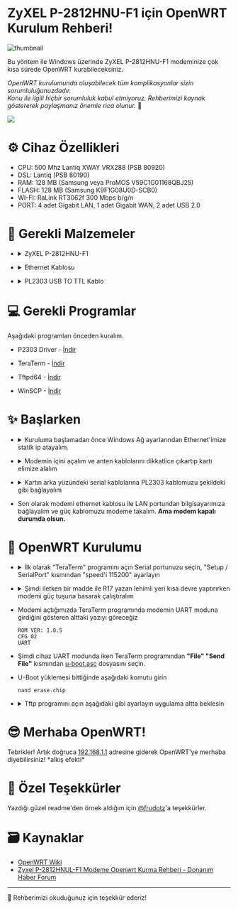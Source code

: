 # ZyXEL P-2812HNU-F1 için OpenWRT Kurulum Rehberi!

![thumbnail](https://github.com/yucellmustafa/openwrt-zyxel-p2812hnu-f1/assets/49123562/e9e57423-b580-4933-87d5-ae3af7da1861)

Bu yöntem ile Windows üzerinde ZyXEL P-2812HNU-F1 modeminize çok kısa sürede OpenWRT kurabileceksiniz.  

*OpenWRT kurulumunda oluşabilecek tüm komplikasyonlar sizin sorumluluğunuzdadır.*  
*Konu ile ilgili hiçbir sorumluluk kabul etmiyoruz. Rehberimizi kaynak göstererek paylaşmanız önemle rica olunur.* 🙏

<p align="left">
  <a href=""><img src="https://img.shields.io/badge/Youtube-Kurulum Video Rehberi-blue?logo=youtube&logoColor=white"/></a>
</p>
  

# ⚙️ Cihaz Özellikleri

- CPU: 500 Mhz Lantiq XWAY VRX288 (PSB 80920)
- DSL: Lantiq (PSB 80190)
- RAM: 128 MB (Samsung veya ProMOS V59C1G01168QBJ25)
- FLASH: 128 MB (Samsung K9F1G08U0D-SCB0)
- WI-FI: RaLink RT3062f 300 Mbps b/g/n
- PORT: 4 adet Gigabit LAN, 1 adet Gigabit WAN, 2 adet USB 2.0

# 🧰 Gerekli Malzemeler
- <details>
  <summary>ZyXEL P-2812HNU-F1</summary>

  ![p2812](https://github.com/yucellmustafa/openwrt-zyxel-p2812hnu-f1/assets/49123562/0931a4ed-dd4c-4f5b-9109-5bc66cb36a4e)

</details>

- <details>
  <summary>Ethernet Kablosu</summary>

  ![ethernet-kablosu](https://github.com/yucellmustafa/openwrt-zyxel-p2812hnu-f1/assets/49123562/460a8350-1cfc-4860-9db7-bfbdddb72b97)

</details>

- <details>
  <summary>PL2303 USB TO TTL Kablo</summary>

  ![PL2303](https://github.com/yucellmustafa/openwrt-zyxel-p2812hnu-f1/assets/49123562/0bdf35a7-1b48-43cd-be08-568e10f4cb1b)

</details>

# 💻 Gerekli Programlar
Aşağıdaki programları önceden kuralım.

- P2303 Driver - [İndir](https://github.com/yucellmustafa/openwrt-zyxel-p2812hnu-f1/releases/download/1.0/1-PL2303_Driver.exe)

- TeraTerm - [İndir](https://github.com/yucellmustafa/openwrt-zyxel-p2812hnu-f1/releases/download/1.0/2-teraterm-4.106.exe)

- Tftpd64 - [İndir](https://github.com/yucellmustafa/openwrt-zyxel-p2812hnu-f1/releases/download/1.0/3-Tftpd64-4.64.exe)

- WinSCP - [İndir](https://github.com/yucellmustafa/openwrt-zyxel-p2812hnu-f1/releases/download/1.0/4-WinSCP-5.21.7.exe)

# ✨ Başlarken

- <details>
  <summary>Kuruluma başlamadan önce Windows Ağ ayarlarından Ethernet'imize statik ip atayalım.</summary>

  > Denetim Masası\Ağ ve Internet\Ağ Bağlantıları

  ![ethernet-settings](https://github.com/yucellmustafa/openwrt-zyxel-p2812hnu-f1/assets/49123562/e97236c7-922c-4dc0-847c-ebe92348f898)

</details>

- <details>
  <summary>Modemin içini açalım ve anten kablolarını dikkatlice çıkartıp kartı elimize alalım</summary>

  ![p-2812hnu-f1_board_bottom](https://github.com/yucellmustafa/openwrt-zyxel-p2812hnu-f1/assets/49123562/ad81e23f-3d04-4412-ae5d-7bf7ceeac850)

</details>

- <details>
  <summary>Kartın arka yüzündeki serial kablolarına PL2303 kablomuzu şekildeki gibi bağlayalım</summary>

  ![p-2812hnu-f1_board_top](https://github.com/yucellmustafa/openwrt-zyxel-p2812hnu-f1/assets/49123562/5e012f3a-6c66-44a0-a943-01b989452f08)
  
  (Tekli : Siyah) - Yeşil - Beyaz - (Kırmızıyı bağlama)

  ![p-2812hnu-f1_serial](https://github.com/yucellmustafa/openwrt-zyxel-p2812hnu-f1/assets/49123562/02581033-f8a0-4444-9ee8-7b15371abe32)
</details>

- Son olarak modemi ethernet kablosu ile LAN portundan bilgisayarımıza bağlayalım ve güç kablomuzu modeme takalım. **Ama modem kapalı durumda olsun.**

# 🚀 OpenWRT Kurulumu

- <details>
  <summary>İlk olarak "TeraTerm" programını açın Serial portunuzu seçin, "Setup / SerialPort" kısmından "speed'i 115200" ayarlayın</summary>

  ![teratermport](https://github.com/yucellmustafa/openwrt-zyxel-p2812hnu-f1/assets/49123562/a5978332-4d17-43b5-b641-641278d9c186)

  ![teratermspeed](https://github.com/yucellmustafa/openwrt-zyxel-p2812hnu-f1/assets/49123562/71125a0f-27d5-462e-83ac-8464cbf2668b)

</details>

- <details>
  <summary>Şimdi iletken bir madde ile R17 yazan lehimli yeri kısa devre yaptırırken modemi güç tuşuna basarak çalıştıralım</summary>

  ![p-2812hnu-f1_nand](https://github.com/yucellmustafa/openwrt-zyxel-p2812hnu-f1/assets/49123562/239edf62-3143-4c76-a8a5-b4d8817619f8)

</details>

- Modemi açtığımızda TeraTerm programında modemin UART moduna girdiğini gösteren alttaki yazıyı göreceğiz

  ```
  ROM VER: 1.0.5
  CFG 02
  UART
  ```
- Şimdi cihaz UART modunda iken TeraTerm programından **"File" "Send File"** kısmından [u-boot.asc](https://github.com/yucellmustafa/openwrt-zyxel-p2812hnu-f1/releases/download/1.0/u-boot.asc) dosyasını seçin.

- U-Boot yüklemesi bittiğinde aşağıdaki komutu girin

  ```
  nand erase.chip
  ```

- <details>
  <summary>Tftp programını açın aşağıdaki gibi ayarlayın uygulama altta beklesin</summary>

  ![tftpd64](https://github.com/yucellmustafa/openwrt-zyxel-p2812hnu-f1/assets/49123562/8175e7b2-9fd0-48ae-9770-8917cadd3a97)

</details>


# 😎 Merhaba OpenWRT!
Tebrikler! Artık doğruca [192.168.1.1](http://192.168.1.1/) adresine giderek OpenWRT'ye merhaba diyebilirsiniz! \*alkış efekti\*  

# 💖 Özel Teşekkürler
Yazdığı güzel readme'den örnek aldığım için [@frudotz](https://github.com/frudotz)'a teşekkürler.  

# 🗃️ Kaynaklar
- [OpenWRT Wiki](https://openwrt.org/toh/zyxel/p-2812hnu-f1)
- [Zyxel P-2812HNUL-F1 Modeme Openwrt Kurma Rehberi - Donanım Haber Forum](https://forum.donanimhaber.com/zyxel-p-2812hnul-f1-modeme-openwrt-kurma-rehberi--134393534)

-----------
🎀 Rehberimizi okuduğunuz için teşekkür ederiz!  
